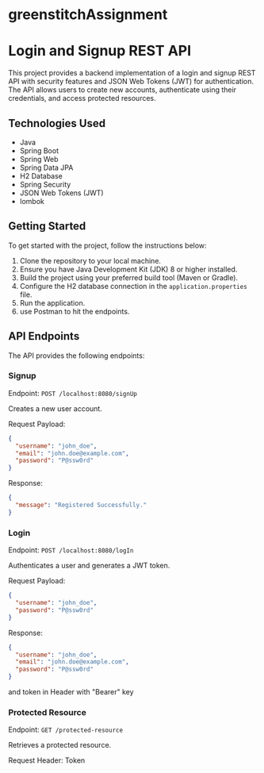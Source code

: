 # greenstitchAssignment

# Login and Signup REST API

This project provides a backend implementation of a login and signup REST API with security features and JSON Web Tokens (JWT) for authentication. The API allows users to create new accounts, authenticate using their credentials, and access protected resources.

## Technologies Used

- Java
- Spring Boot
- Spring Web
- Spring Data JPA
- H2 Database
- Spring Security
- JSON Web Tokens (JWT)
- lombok

## Getting Started

To get started with the project, follow the instructions below:

1. Clone the repository to your local machine.
2. Ensure you have Java Development Kit (JDK) 8 or higher installed.
3. Build the project using your preferred build tool (Maven or Gradle).
4. Configure the H2 database connection in the `application.properties` file.
5. Run the application.
6. use Postman to hit the endpoints.

## API Endpoints

The API provides the following endpoints:

### Signup

Endpoint: `POST /localhost:8080/signUp`

Creates a new user account.

Request Payload:

```json
{
  "username": "john_doe",
  "email": "john.doe@example.com",
  "password": "P@ssw0rd"
}
```

Response:

```json
{
  "message": "Registered Successfully."
}
```

### Login

Endpoint: `POST /localhost:8080/logIn`

Authenticates a user and generates a JWT token.

Request Payload:

```json
{
  "username": "john_doe",
  "password": "P@ssw0rd"
}
```

Response:

```json
{
  "username": "john_doe",
  "email": "john.doe@example.com",
  "password": "P@ssw0rd"
}
```

and token in Header with "Bearer" key

### Protected Resource

Endpoint: `GET /protected-resource`

Retrieves a protected resource.

Request Header: Token

